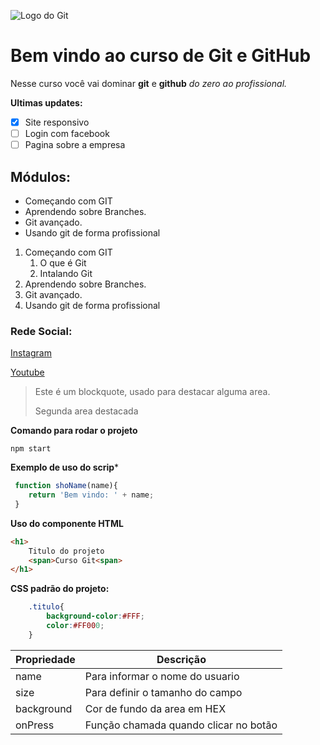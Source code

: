 ![Logo do Git](https://enotas.com.br/blog/wp-content/uploads/2021/02/GitHub.jpg)
# Bem vindo ao curso de Git e GitHub
Nesse curso você vai dominar **git** e **github** _do zero ao profissional._

<!--Criando uma task list dentro do markdown-->
**Ultimas updates:**
- [x] Site responsivo
- [ ] Login com facebook
- [ ] Pagina sobre a empresa

## Módulos:
<!-- _Entendendo o que é **git**, aprendendo sobre **respositório**,
trabalhando com **branches**._ -->

<!-- Lista Nao ordenada-->
* Começando com GIT
* Aprendendo sobre Branches.
* Git avançado.
* Usando git de forma profissional

<!-- Lista ordenada-->
1. Começando com GIT
    1. O que é Git
    2. Intalando Git
2. Aprendendo sobre Branches.
3. Git avançado.
4. Usando git de forma profissional
<!-- Tipos de titulos -->
<!-- # Titulo <1>

## Titulo <2>

### Titulo <3>
#### Titulo <4>
##### Titulo <5>
###### Titulo <6> -->

### Rede Social:
[Instagram](https://instagram.com/geraldocafe)

[Youtube](https://youtube.com/c/geraldocafe)


<!--Blockquote algo para destacar um texto-->
>Este é um blockquote, usado para destacar alguma area.
>
>Segunda area destacada

**Comando para rodar o projeto**
```
npm start
```
**Exemplo de uso do scrip***
```js
 function shoName(name){
    return 'Bem vindo: ' + name;
 }
```
**Uso do componente HTML**

``` html
<h1>
    Titulo do projeto
    <span>Curso Git<span>
</h1>
```
**CSS padrão do projeto:**
```css
    .titulo{
        background-color:#FFF;
        color:#FF000;
    }
```
        

<!--Criando tabela-->

Propriedade | Descrição | 
------------| ----------
name | Para informar o nome do usuario
size | Para definir o tamanho do campo
background | Cor de fundo da area em HEX
onPress | Função chamada quando clicar no botão
